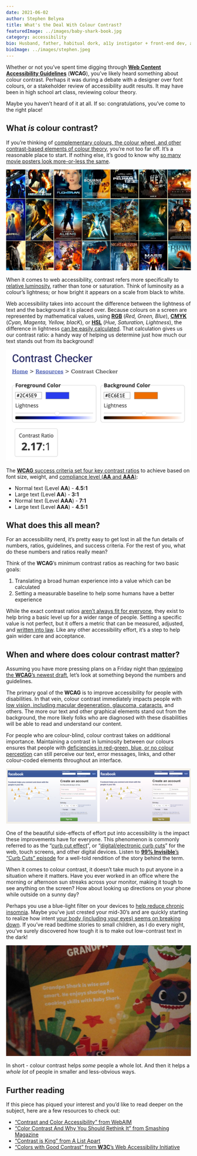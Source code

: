 ```yaml
---
date: 2021-06-02
author: Stephen Belyea
title: What's the Deal With Colour Contrast?
featuredImage: ../images/baby-shark-book.jpg
category: accessibility
bio: Husband, father, habitual dork, a11y instigator + front-end dev, attempted writer, aspiring runner, ex-pat Maritimer. He/him.
bioImage: ../images/stephen.jpeg
---
```


Whether or not you’ve spent time digging through [**Web Content Accessibility Guidelines**](https://www.w3.org/WAI/standards-guidelines/wcag/) (**WCAG**), you’ve likely heard something about colour contrast. Perhaps it was during a debate with a designer over font colours, or a stakeholder review of accessibility audit results. It may have been in high school art class, reviewing colour theory.

Maybe you haven’t heard of it at all. If so: congratulations, you’ve come to the right place!

## What _is_ colour contrast?

If you’re thinking of [complementary colours, the colour wheel, and other contrast-based elements of colour theory](https://www.invisionapp.com/inside-design/understanding-color-theory-the-color-wheel-and-finding-complementary-colors/), you’re not too far off. It’s a reasonable place to start. If nothing else, it’s good to know why [so many movie posters look more-or-less the same](https://www.obsev.com/entertainment/orange-and-blue-movie-posters/).

![Grid of movie posters from the 2000s, all featuring a dominant blue and yellow or purple and orange palette.](../images/2000s-movie-posters.jpg "Grid of movie posters from the 2000s, all featuring a dominant blue and yellow or purple and orange palette. From [obsev.com](https://www.obsev.com/entertainment/orange-and-blue-movie-posters/)")

When it comes to web accessibility, contrast refers more specifically to [relative luminosity](https://www.accessibility-developer-guide.com/knowledge/colours-and-contrast/how-to-calculate/#relative-luminance), rather than tone or saturation. Think of luminosity as a colour’s lightness; or how bright it appears on a scale from black to white.

Web accessibility takes into account the difference between the lightness of text and the background it is placed over. Because colours on a screen are represented by mathematical values, using **[RGB](https://en.wikipedia.org/wiki/RGB_color_model)** (_Red, Green, Blue_), **[CMYK](https://en.wikipedia.org/wiki/CMYK_color_model)** (_Cyan, Magenta, Yellow, blacK_), or **[HSL](https://en.wikipedia.org/wiki/HSL_and_HSV)** (_Hue, Saturation, Lightness_), the difference in lightness [can be easily calculated](https://www.accessibility-developer-guide.com/knowledge/colours-and-contrast/how-to-calculate/#the-formula). That calculation gives us our contrast ratio: a handy way of helping us determine just how much our text stands out from its background!

![WebAIM’s free online “Contrast Checker” tool, taking a look at our blue and orange movie poster palette. ](../images/contrast-checker-sample.png "[WebAIM’s free online “Contrast Checker” tool](https://webaim.org/resources/contrastchecker/?fcolor=2C45E9&bcolor=EC6E1E), taking a look at our blue and orange movie poster palette.")

The [**WCAG** success criteria set four key contrast ratios](https://www.w3.org/WAI/WCAG21/Understanding/contrast-minimum.html) to achieve based on font size, weight, and [compliance level (**AA** and **AAA**)](https://www.w3.org/WAI/WCAG21/Understanding/contrast-enhanced):

- Normal text (Level **AA**) - **4.5:1**
- Large text (Level **AA**) - **3:1**
- Normal text (Level **AAA**) - **7:1**
- Large text (Level **AAA**) - **4.5:1**

## What does this all mean?

For an accessibility nerd, it’s pretty easy to get lost in all the fun details of numbers, ratios, guidelines, and success criteria. For the rest of you, what do these numbers and ratios really mean?

Think of the **WCAG**’s minimum contrast ratios as reaching for two basic goals:

1. Translating a broad human experience into a value which can be calculated
2. Setting a measurable baseline to help some humans have a better experience

While the exact contrast ratios [aren’t always fit for everyone](https://uxmovement.com/buttons/the-myths-of-color-contrast-accessibility/), they exist to help bring a basic level up for a wider range of people. Setting a specific value is not perfect, but it offers a metric that can be measured, adjusted, and [written into law](https://www.aoda.ca/complying-with-aoda-wcag-2-0-distinguishable-content/). Like any other accessibility effort, it’s a step to help gain wider care and acceptance.

## When and where does colour contrast matter?

Assuming you have more pressing plans on a Friday night than [reviewing the **WCAG**’s newest draft](https://www.w3.org/WAI/standards-guidelines/wcag/new-in-22/), let’s look at something beyond the numbers and guidelines.

The primary goal of the **WCAG** is to improve accessibility for people with disabilities. In that vein, colour contrast immediately impacts people with [low vision, including macular degeneration, glaucoma, cataracts](https://webaim.org/articles/visual/lowvision), and others. The more our text and other graphical elements stand out from the background, the more likely folks who are diagnosed with these disabilities will be able to read and understand our content.

For people who are colour-blind, colour contrast takes on additional importance. Maintaining a contrast in luminosity between our colours ensures that people with [deficiencies in red-green, blue, or no colour perception](https://webaim.org/articles/visual/colorblind) can still perceive our text, error messages, links, and other colour-coded elements throughout an interface.

![Side-by-side comparison of error states on an older version of Facebook’s “create account” page, using a colour-blind simulator tool.](../images/facebook-side-by-side.png "Side-by-side comparison of error states on an older version of Facebook’s “create account” page, using a colour-blind simulator tool. From [secretstache.com](https://www.secretstache.com/blog/designing-for-color-blind-users/)")

One of the beautiful side-effects of effort put into accessibility is the impact these improvements have for everyone. This phenomenon is commonly referred to as the “[curb cut effect](https://uxdesign.cc/the-curb-cut-effect-universal-design-b4e3d7da73f5)”, or “[digital/electronic curb cuts](https://www.abilities.ca/technology/the-electronic-curb-cut/)” for the web, touch screens, and other digital devices. Listen to [**99% Invisible**’s “Curb Cuts” episode](https://99percentinvisible.org/episode/curb-cuts/) for a well-told rendition of the story behind the term.

When it comes to colour contrast, it doesn’t take much to put anyone in a situation where it matters. Have you ever worked in an office where the morning or afternoon sun streaks across your monitor, making it tough to see anything on the screen? How about looking up directions on your phone while outside on a sunny day?

Perhaps you use a blue-light filter on your devices to [help reduce chronic insomnia](https://www.webmd.com/sleep-disorders/sleep-blue-light). Maybe you’ve just crested your mid-30’s and are quickly starting to realize how intent [your body (including your eyes) seems on breaking down](https://www.nvisioncenters.com/education/20-30-year-olds/). If you’ve read bedtime stories to small children, as I do every night, you’ve surely discovered how tough it is to make out low-contrast text in the dark!

![My son’s book, chronicling the adventures of a feisty young shark and his extended family, featuring white text on a light yellow background](../images/baby-shark-book.jpg "My son’s book, chronicling the adventures of a feisty young shark and his extended family, featuring white text on a light yellow background.")

In short - colour contrast helps _some_ people a whole lot. And then it helps a _whole lot_ of people in smaller and less-obvious ways.

## Further reading

If this piece has piqued your interest and you’d like to read deeper on the subject, here are a few resources to check out:

- [“Contrast and Color Accessibility” from WebAIM](https://webaim.org/articles/contrast/)
- [“Color Contrast And Why You Should Rethink It” from Smashing Magazine](https://www.smashingmagazine.com/2014/10/color-contrast-tips-and-tools-for-accessibility/)
- [“Contrast is King” from A List Apart](https://alistapart.com/article/contrast-is-king/)
- [“Colors with Good Contrast” from **W3C**’s Web Accessibility Initiative](with)
